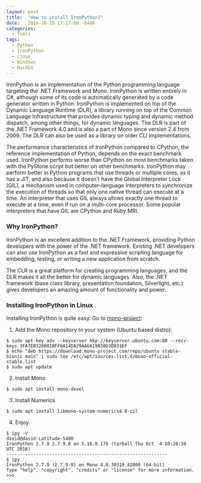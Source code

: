 ```yaml
---
layout: post
title:  "How to install IronPython?"
date:   2018-10-15 17:17:00 -0400
categories:
  - Tools
tags:
  - Python
  - IronPython
  - Linux
  - Windows
  - MacOSX
---
```


IronPython is an implementation of the Python programming language targeting the .NET Framework and Mono. IronPython is written entirely in C#, although some of its code is automatically generated by a code generator written in Python. IronPython is implemented on top of the Dynamic Language Runtime (DLR), a library running on top of the Common Language Infrastructure that provides dynamic typing and dynamic method dispatch, among other things, for dynamic languages. The DLR is part of the .NET Framework 4.0 and is also a part of Mono since version 2.4 from 2009. The DLR can also be used as a library on older CLI implementations.

The performance characteristics of IronPython compared to CPython, the reference implementation of Python, depends on the exact benchmark used. IronPython performs worse than CPython on most benchmarks taken with the PyStone script but better on other benchmarks. IronPython may perform better in Python programs that use threads or multiple cores, as it has a JIT, and also because it doesn't have the Global Interpreter Lock (GIL), a mechanism used in computer-language interpreters to synchronize the execution of threads so that only one native thread can execute at a time. An interpreter that uses GIL always allows exactly one thread to execute at a time, even if run on a multi-core processor. Some popular interpreters that have GIL are CPython and Ruby MRI.

### Why IronPython?

IronPython is an excellent addition to the .NET Framework, providing Python developers with the power of the .NET framework. Existing .NET developers can also use IronPython as a fast and expressive scripting language for embedding, testing, or writing a new application from scratch.

The CLR is a great platform for creating programming languages, and the DLR makes it all the better for dynamic languages. Also, the .NET framework (base class library, presentation foundation, Silverlight, etc.) gives developers an amazing amount of functionality and power.

### Installing IronPython in Linux

Installing IronPython is quite easy. Go to [mono-project](https://www.mono-project.com/download/stable/):

1. Add the Mono repository to your system (Ubuntu based distro):
```
$ sudo apt-key adv --keyserver hkp://keyserver.ubuntu.com:80 --recv-keys 3FA7E0328081BFF6A14DA29AA6A19B38D3D831EF
$ echo "deb https://download.mono-project.com/repo/ubuntu stable-bionic main" | sudo tee /etc/apt/sources.list.d/mono-official-stable.list
$ sudo apt update
```
2. Install Mono
```
$ sudo apt install mono-devel
```
3. Install Numerics
```
$ sudo apt install libmono-system-numerics4.0-cil  
```
4. Enjoy.
```
$ ipy -V                                                                                           david@david-Latitude-5480
IronPython 2.7.9 2.7.9.0 on 5.16.0.179 (tarball Thu Oct  4 10:20:38 UTC 2018)
------------------------------------------------------------
$ ipy                                                                                              IronPython 2.7.9 (2.7.9.0) on Mono 4.0.30319.42000 (64-bit)
Type "help", "copyright", "credits" or "license" for more information.
>>>
```